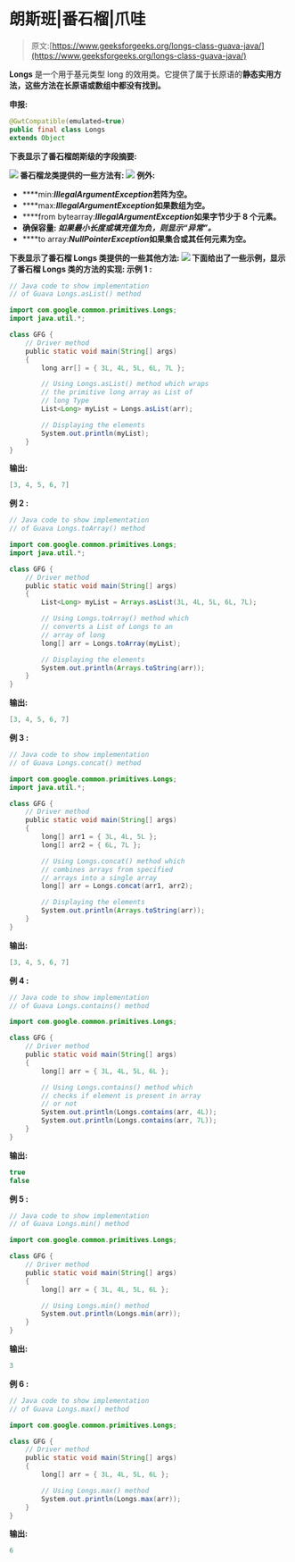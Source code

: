 # 朗斯班|番石榴|爪哇

> 原文:[https://www.geeksforgeeks.org/longs-class-guava-java/](https://www.geeksforgeeks.org/longs-class-guava-java/)

**Longs** 是一个用于基元类型 long 的效用类。它提供了属于长原语的**静态实用方法，这些方法在长原语或数组中都没有找到。**

****申报:****

```java
@GwtCompatible(emulated=true)
public final class Longs
extends Object 
```

**下表显示了番石榴朗斯级的字段摘要:**

**![](img/d803c2e71476bc5f7fe426a256121168.png)
番石榴龙类提供的一些方法有:
![](img/9568146d594b982956bdb96342cda6a6.png)
**例外:****

*   ****min:***IllegalArgumentException*若阵为空。**
*   ****max:***IllegalArgumentException*如果数组为空。**
*   ****from bytearray:***IllegalArgumentException*如果字节少于 8 个元素。**
*   ****确保容量:** *如果最小长度或填充值为负，则显示“异常”。***
*   ****to array:***NullPointerException*如果集合或其任何元素为空。**

**下表显示了番石榴 Longs 类提供的一些其他方法:
![](img/3b9217f1913d614a54f7c6b9272cb080.png)
下面给出了一些示例，显示了番石榴 Longs 类的方法的实现:
**示例 1 :****

```java
// Java code to show implementation
// of Guava Longs.asList() method

import com.google.common.primitives.Longs;
import java.util.*;

class GFG {
    // Driver method
    public static void main(String[] args)
    {
        long arr[] = { 3L, 4L, 5L, 6L, 7L };

        // Using Longs.asList() method which wraps
        // the primitive long array as List of
        // long Type
        List<Long> myList = Longs.asList(arr);

        // Displaying the elements
        System.out.println(myList);
    }
}
```

**输出:**

```java
[3, 4, 5, 6, 7] 
```

****例 2 :****

```java
// Java code to show implementation
// of Guava Longs.toArray() method

import com.google.common.primitives.Longs;
import java.util.*;

class GFG {
    // Driver method
    public static void main(String[] args)
    {
        List<Long> myList = Arrays.asList(3L, 4L, 5L, 6L, 7L);

        // Using Longs.toArray() method which
        // converts a List of Longs to an
        // array of long
        long[] arr = Longs.toArray(myList);

        // Displaying the elements
        System.out.println(Arrays.toString(arr));
    }
}
```

**输出:**

```java
[3, 4, 5, 6, 7] 
```

****例 3 :****

```java
// Java code to show implementation
// of Guava Longs.concat() method

import com.google.common.primitives.Longs;
import java.util.*;

class GFG {
    // Driver method
    public static void main(String[] args)
    {
        long[] arr1 = { 3L, 4L, 5L };
        long[] arr2 = { 6L, 7L };

        // Using Longs.concat() method which
        // combines arrays from specified
        // arrays into a single array
        long[] arr = Longs.concat(arr1, arr2);

        // Displaying the elements
        System.out.println(Arrays.toString(arr));
    }
}
```

**输出:**

```java
[3, 4, 5, 6, 7] 
```

****例 4 :****

```java
// Java code to show implementation
// of Guava Longs.contains() method

import com.google.common.primitives.Longs;

class GFG {
    // Driver method
    public static void main(String[] args)
    {
        long[] arr = { 3L, 4L, 5L, 6L };

        // Using Longs.contains() method which
        // checks if element is present in array
        // or not
        System.out.println(Longs.contains(arr, 4L));
        System.out.println(Longs.contains(arr, 7L));
    }
}
```

**输出:**

```java
true
false 
```

****例 5 :****

```java
// Java code to show implementation
// of Guava Longs.min() method

import com.google.common.primitives.Longs;

class GFG {
    // Driver method
    public static void main(String[] args)
    {
        long[] arr = { 3L, 4L, 5L, 6L };

        // Using Longs.min() method
        System.out.println(Longs.min(arr));
    }
}
```

**输出:**

```java
3 
```

****例 6 :****

```java
// Java code to show implementation
// of Guava Longs.max() method

import com.google.common.primitives.Longs;

class GFG {
    // Driver method
    public static void main(String[] args)
    {
        long[] arr = { 3L, 4L, 5L, 6L };

        // Using Longs.max() method
        System.out.println(Longs.max(arr));
    }
}
```

**输出:**

```java
6 
```